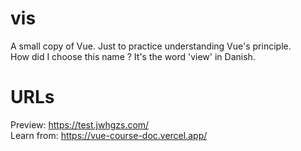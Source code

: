 # vis
A small copy of Vue. Just to practice understanding Vue's principle.  
How did I choose this name ? It's the word 'view' in Danish.

# URLs
Preview: <https://test.jwhgzs.com/>  
Learn from: <https://vue-course-doc.vercel.app/>